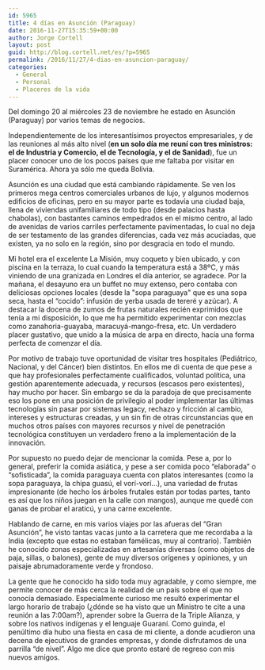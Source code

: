 ```yaml
---
id: 5965
title: 4 días en Asunción (Paraguay)
date: 2016-11-27T15:35:59+00:00
author: Jorge Cortell
layout: post
guid: http://blog.cortell.net/es/?p=5965
permalink: /2016/11/27/4-dias-en-asuncion-paraguay/
categories:
  - General
  - Personal
  - Placeres de la vida
---
```

Del domingo 20 al miércoles 23 de noviembre he estado en Asunción (Paraguay) por varios temas de negocios.

Independientemente de los interesantísimos proyectos empresariales, y de las reuniones al más alto nivel (**en un solo día me reuní con tres ministros: el de Industria y Comercio, el de Tecnología, y el de Sanidad**), fue un placer conocer uno de los pocos países que me faltaba por visitar en Suramérica. Ahora ya sólo me queda Bolivia.

Asunción es una ciudad que está cambiando rápidamente. Se ven los primeros mega centros comerciales urbanos de lujo, y algunos modernos edificios de oficinas, pero en su mayor parte es todavía una ciudad baja, llena de viviendas unifamiliares de todo tipo (desde palacios hasta chabolas), con bastantes caminos empedrados en el mismo centro, al lado de avenidas de varios carriles perfectamente pavimentadas, lo cual no deja de ser testamento de las grandes diferencias, cada vez más acuciadas, que existen, ya no solo en la región, sino por desgracia en todo el mundo.

Mi hotel era el excelente La Misión, muy coqueto y bien ubicado, y con piscina en la terraza, lo cual cuando la temperatura está a 38ºC, y más viniendo de una granizada en Londres el día anterior, se agradece. Por la mañana, el desayuno era un buffet no muy extenso, pero contaba con deliciosas opciones locales (desde la "sopa paraguaya" que es una sopa seca, hasta el “cocido”: infusión de yerba usada de tereré y azúcar). A destacar la docena de zumos de frutas naturales recién exprimidos que tenía a mi disposición, lo que me ha permitido experimentar con mezclas como zanahoria-guayaba, maracuyá-mango-fresa, etc. Un verdadero placer gustativo, que unido a la música de arpa en directo, hacía una forma perfecta de comenzar el día.

Por motivo de trabajo tuve oportunidad de visitar tres hospitales (Pediátrico, Nacional, y del Cáncer) bien distintos. En ellos me di cuenta de que pese a que hay profesionales perfectamente cualificados, voluntad política, una gestión aparentemente adecuada, y recursos (escasos pero existentes), hay mucho por hacer. Sin embargo se da la paradoja de que precisamente eso los pone en una posición de privilegio al poder implementar las últimas tecnologías sin pasar por sistemas legacy, rechazo y fricción al cambio, intereses y estructuras creadas, y un sin fin de otras circunstancias que en muchos otros países con mayores recursos y nivel de penetración tecnológica constituyen un verdadero freno a la implementación de la innovación.

Por supuesto no puedo dejar de mencionar la comida. Pese a, por lo general, preferir la comida asiática, y pese a ser comida poco “elaborada” o “sofisticada”, la comida paraguaya cuenta con platos interesantes (como la sopa paraguaya, la chipa guasú, el vorí-vorí...), una variedad de frutas impresionante (de hecho los árboles frutales están por todas partes, tanto es así que los niños juegan en la calle con mangos), aunque me quedé con ganas de probar el araticú, y una carne excelente.

Hablando de carne, en mis varios viajes por las afueras del “Gran Asunción”, he visto tantas vacas junto a la carretera que me recordaba a la India (excepto que estas no estaban famélicas, muy al contrario). También he conocido zonas especializadas en artesanías diversas (como objetos de paja, sillas, o balones), gente de muy diversos orígenes y opiniones, y un paisaje abrumadoramente verde y frondoso.

La gente que he conocido ha sido toda muy agradable, y como siempre, me permite conocer de más cerca la realidad de un país sobre el que no conocía demasiado. Especialmente curioso me resultó experimentar el largo horario de trabajo (¿dónde se ha visto que un Ministro te cite a una reunión a las 7:00am?), aprender sobre la Guerra de la Triple Alianza, y sobre los nativos indígenas y el lenguaje Guaraní. Como guinda, el penúltimo día hubo una fiesta en casa de mi cliente, a donde acudieron una decena de ejecutivos de grandes empresas, y donde disfrutamos de una parrilla “de nivel”. Algo me dice que pronto estaré de regreso con mis nuevos amigos.